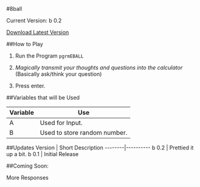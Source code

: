 #8ball

Current Version: b 0.2


[Download Latest Version](https://github.com/Chewsterchew/Ti84-Programs/raw/master/8ball/EBALL.8xp)

##How to Play

1) Run the Program `pgrmEBALL`

2) _Magically transmit your thoughts and questions into the calculator_ (Basically ask/think your question)

3) Press enter.

##Variables that will be Used

Variable | Use
-------|------
A | Used for Input.
B | Used to store random number.

##Updates
Version | Short Description
--------|----------
b 0.2 | Prettied it up a bit.
b 0.1 | Initial Release

##Coming Soon:

More Responses
